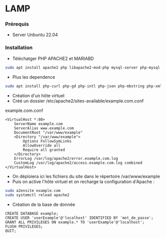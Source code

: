 # LAMP

### Prérequis
* Server Unbuntu 22.04

### Installation
* Téléchatger PHP APACHE2 et MARIABD


```bash
sudo apt install apache2 php libapache2-mod-php mysql-server php-mysql
```
* Plus les dependence
```bash
sudo apt install php-curl php-gd php-intl php-json php-mbstring php-xml php-zip
```

* Création d'un hôte virtuel
* Créé un dossier /etc/apache2/sites-available/example.com.conf

example.com.conf
```apacheconf
<VirtualHost *:80>
	ServerName example.com
	ServerAlias www.example.com
	DocumentRoot "/var/www/example"
	<Directory "/var/www/example">
		Options FollowSymLinks
		AllowOverride all
		Require all granted
	</Directory>
	ErrorLog /var/log/apache2/error.example.com.log
	CustomLog /var/log/apache2/access.example.com.log combined
</VirtualHost>
```
* On déploiera ici les fichiers du site dans le répertoire /var/www/example
* Puis on active l'hôte virtuel et on recharge la configuration d'Apache : 

```bash
sudo a2ensite example.com
sudo systemctl reload apache2
```
* Création de la base de donnée
```mysql
CREATE DATABASE example;
CREATE USER 'userExample'@'localhost' IDENTIFIED BY 'mot_de_passe';
GRANT ALL PRIVILEGES ON example.* TO 'userExample'@'localhost';
FLUSH PRIVILEGES;
QUIT;
```
